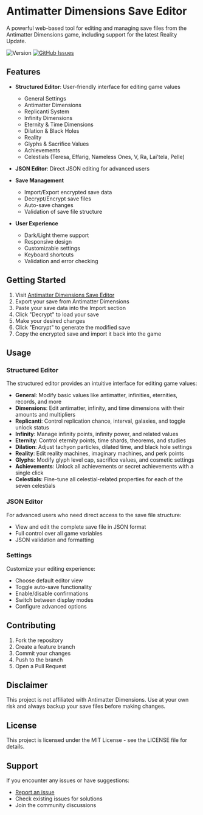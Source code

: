 # Antimatter Dimensions Save Editor

A powerful web-based tool for editing and managing save files from the Antimatter Dimensions game, including support for the latest Reality Update.

![Version](https://img.shields.io/badge/version-2.0.0--BETA--4-blue)
[![GitHub Issues](https://img.shields.io/github/issues/Sato-Isolated/Antimatter-Dimensions-Save-Editor)](https://github.com/Sato-Isolated/Antimatter-Dimensions-Save-Editor/issues)

## Features

- **Structured Editor**: User-friendly interface for editing game values
  - General Settings
  - Antimatter Dimensions
  - Replicanti System
  - Infinity Dimensions
  - Eternity & Time Dimensions
  - Dilation & Black Holes
  - Reality
  - Glyphs & Sacrifice Values
  - Achievements
  - Celestials (Teresa, Effarig, Nameless Ones, V, Ra, Lai'tela, Pelle)

- **JSON Editor**: Direct JSON editing for advanced users

- **Save Management**
  - Import/Export encrypted save data
  - Decrypt/Encrypt save files
  - Auto-save changes
  - Validation of save file structure

- **User Experience**
  - Dark/Light theme support
  - Responsive design
  - Customizable settings
  - Keyboard shortcuts
  - Validation and error checking

## Getting Started

1. Visit [Antimatter Dimensions Save Editor](https://sato-isolated.github.io/Antimatter-Dimensions-Save-Editor/)
2. Export your save from Antimatter Dimensions
3. Paste your save data into the Import section
4. Click "Decrypt" to load your save
5. Make your desired changes
6. Click "Encrypt" to generate the modified save
7. Copy the encrypted save and import it back into the game

## Usage

### Structured Editor

The structured editor provides an intuitive interface for editing game values:

- **General**: Modify basic values like antimatter, infinities, eternities, records, and more
- **Dimensions**: Edit antimatter, infinity, and time dimensions with their amounts and multipliers
- **Replicanti**: Control replication chance, interval, galaxies, and toggle unlock status
- **Infinity**: Manage infinity points, infinity power, and related values
- **Eternity**: Control eternity points, time shards, theorems, and studies
- **Dilation**: Adjust tachyon particles, dilated time, and black hole settings
- **Reality**: Edit reality machines, imaginary machines, and perk points
- **Glyphs**: Modify glyph level cap, sacrifice values, and cosmetic settings
- **Achievements**: Unlock all achievements or secret achievements with a single click
- **Celestials**: Fine-tune all celestial-related properties for each of the seven celestials

### JSON Editor

For advanced users who need direct access to the save file structure:

- View and edit the complete save file in JSON format
- Full control over all game variables
- JSON validation and formatting

### Settings

Customize your editing experience:

- Choose default editor view
- Toggle auto-save functionality
- Enable/disable confirmations
- Switch between display modes
- Configure advanced options

## Contributing

1. Fork the repository
2. Create a feature branch
3. Commit your changes
4. Push to the branch
5. Open a Pull Request

## Disclaimer

This project is not affiliated with Antimatter Dimensions. Use at your own risk and always backup your save files before making changes.

## License

This project is licensed under the MIT License - see the LICENSE file for details.

## Support

If you encounter any issues or have suggestions:

- [Report an issue](https://github.com/Sato-Isolated/Antimatter-Dimensions-Save-Editor/issues)
- Check existing issues for solutions
- Join the community discussions

